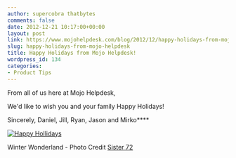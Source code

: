 ```yaml
---
author: supercobra thatbytes
comments: false
date: 2012-12-21 10:17:00+00:00
layout: post
link: https://www.mojohelpdesk.com/blog/2012/12/happy-holidays-from-mojo-helpdesk/
slug: happy-holidays-from-mojo-helpdesk
title: Happy Holidays from Mojo Helpdesk!
wordpress_id: 134
categories:
- Product Tips
---
```


From all of us here at Mojo Helpdesk,

We'd like to wish you and your family Happy Holidays!

Sincerely,
Daniel, Jill, Ryan, Jason and Mirko**<!-- more -->**


[![Happy Hollidays](http://www.mojohelpdesk.com/blog/wordpress/wp-content/uploads/2012/12/Happy-Hollidays.png)](http://www.mojohelpdesk.com/blog/wordpress/wp-content/uploads/2012/12/Happy-Hollidays.png)




Winter Wonderland - Photo Credit [Sister 72](http://www.flickr.com/photos/sis/)
